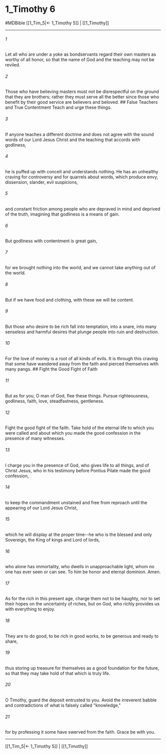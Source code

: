 # 1_Timothy 6
#MDBible
[[1_Tim_5|← 1_Timothy 5]] | [[1_Timothy]]

***

###### 1 
Let all who are under a yoke as bondservants regard their own masters as worthy of all honor, so that the name of God and the teaching may not be reviled. 

###### 2 
Those who have believing masters must not be disrespectful on the ground that they are brothers; rather they must serve all the better since those who benefit by their good service are believers and beloved. ## False Teachers and True Contentment Teach and urge these things. 

###### 3 
If anyone teaches a different doctrine and does not agree with the sound words of our Lord Jesus Christ and the teaching that accords with godliness, 

###### 4 
he is puffed up with conceit and understands nothing. He has an unhealthy craving for controversy and for quarrels about words, which produce envy, dissension, slander, evil suspicions, 

###### 5 
and constant friction among people who are depraved in mind and deprived of the truth, imagining that godliness is a means of gain. 

###### 6 
But godliness with contentment is great gain, 

###### 7 
for we brought nothing into the world, and we cannot take anything out of the world. 

###### 8 
But if we have food and clothing, with these we will be content. 

###### 9 
But those who desire to be rich fall into temptation, into a snare, into many senseless and harmful desires that plunge people into ruin and destruction. 

###### 10 
For the love of money is a root of all kinds of evils. It is through this craving that some have wandered away from the faith and pierced themselves with many pangs. ## Fight the Good Fight of Faith 

###### 11 
But as for you, O man of God, flee these things. Pursue righteousness, godliness, faith, love, steadfastness, gentleness. 

###### 12 
Fight the good fight of the faith. Take hold of the eternal life to which you were called and about which you made the good confession in the presence of many witnesses. 

###### 13 
I charge you in the presence of God, who gives life to all things, and of Christ Jesus, who in his testimony before Pontius Pilate made the good confession, 

###### 14 
to keep the commandment unstained and free from reproach until the appearing of our Lord Jesus Christ, 

###### 15 
which he will display at the proper time--he who is the blessed and only Sovereign, the King of kings and Lord of lords, 

###### 16 
who alone has immortality, who dwells in unapproachable light, whom no one has ever seen or can see. To him be honor and eternal dominion. Amen. 

###### 17 
As for the rich in this present age, charge them not to be haughty, nor to set their hopes on the uncertainty of riches, but on God, who richly provides us with everything to enjoy. 

###### 18 
They are to do good, to be rich in good works, to be generous and ready to share, 

###### 19 
thus storing up treasure for themselves as a good foundation for the future, so that they may take hold of that which is truly life. 

###### 20 
O Timothy, guard the deposit entrusted to you. Avoid the irreverent babble and contradictions of what is falsely called "knowledge," 

###### 21 
for by professing it some have swerved from the faith. Grace be with you. 

***

[[1_Tim_5|← 1_Timothy 5]] | [[1_Timothy]]
